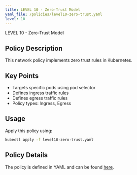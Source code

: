 ```yaml
---
title: LEVEL 10 - Zero-Trust Model
yaml_file: /policies/level10-zero-trust.yaml
level: 10
---
```


LEVEL 10 - Zero-Trust Model

## Policy Description

This network policy implements zero trust rules in Kubernetes.

## Key Points

- Targets specific pods using pod selector
- Defines ingress traffic rules
- Defines egress traffic rules
- Policy types: Ingress, Egress

## Usage

Apply this policy using:
```bash
kubectl apply -f level10-zero-trust.yaml
```

## Policy Details

The policy is defined in YAML and can be found [here](/policies/level10-zero-trust.yaml).
